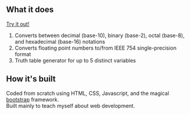 ## What it does

<a href="https://aaroncql.github.io/CS2100-tools/">Try it out!</a>

1) Converts between decimal (base-10), binary (base-2), octal (base-8), and
hexadecimal (base-16) notations
2) Converts floating point numbers to/from IEEE 754 single-precision format
3) Truth table generator for up to 5 distinct variables

## How it's built

Coded from scratch using HTML, CSS, Javascript, and the magical <a href="https://getbootstrap.com/">bootstrap</a> framework.  
Built mainly to teach myself about web development.
